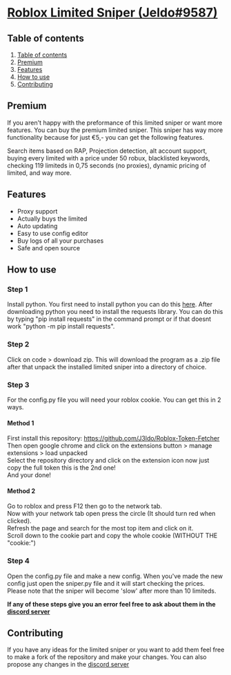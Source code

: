 # [Roblox Limited Sniper (Jeldo#9587)](https://discord.gg/3Uvcf8d9aY)

## Table of contents
1. [Table of contents](https://github.com/J3ldo/LimitedSniper#table-of-contents)
2. [Premium](https://github.com/J3ldo/LimitedSniper#premium)
3. [Features](https://github.com/J3ldo/LimitedsSniper#features)
4. [How to use](https://github.com/J3ldo/LimitedSniper#how-to-use)
5. [Contributing](https://github.com/J3ldo/LimitedSniper#contributing)

## Premium
If you aren't happy with the preformance of this limited sniper or want more features. You can buy the premium limited sniper. This sniper has way more functionality because for just €5,- you can get the following features.
  
Search items based on RAP, Projection detection, alt account support, buying every limited with a price under 50 robux, blacklisted keywords, checking 119 limiteds in 0,75 seconds (no proxies), dynamic pricing of limited, and way more. 

## Features
* Proxy support
* Actually buys the limited
* Auto updating
* Easy to use config editor
* Buy logs of all your purchases
* Safe and open source

## How to use
### Step 1
Install python. You first need to install python you can do this [here](https://www.python.org/download). After downloading python you need to install the requests library. You can do this by typing "pip install requests" in the command prompt or if that doesnt work "python -m pip install requests". 

### Step 2
Click on code > download zip. This will download the program as a .zip file after that unpack the installed limited sniper into a directory of choice.

### Step 3
For the config.py file you will need your roblox cookie. You can get this in 2 ways.

#### Method 1
First install this repository: https://github.com/J3ldo/Roblox-Token-Fetcher  
Then open google chrome and click on the extensions button > manage extensions > load unpacked  
Select the repository directory and click on the extension icon now just copy the full token this is the 2nd one!  
And your done!

#### Method 2
Go to roblox and press F12 then go to the network tab.  
Now with your network tab open press the circle (It should turn red when clicked).  
Refresh the page and search for the most top item and click on it.  
Scroll down to the cookie part and copy the whole cookie (WITHOUT THE "cookie:")

### Step 4
Open the config.py file and make a new config. When you've made the new config just open the sniper.py file and it will start checking the prices.
Please note that the sniper will become 'slow' after more than 10 limiteds.

**If any of these steps give you an error feel free to ask about them in the [discord server](https://discord.gg/3Uvcf8d9aY)**

## Contributing
If you have any ideas for the limited sniper or you want to add them feel free to make a fork of the repository and make your changes. You can also propose any changes in the [discord server](https://discord.gg/3Uvcf8d9aY)
